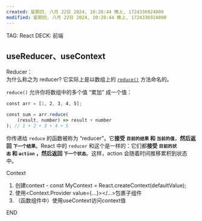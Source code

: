 ```yaml
---
created: 星期四, 八月 22日 2024, 10:28:44 晚上, 1724336924000
modified: 星期四, 八月 22日 2024, 10:28:44 晚上, 1724336924000
---
```


TAG: React
DECK: 前端
## useReducer、useContext

Reducer：  
为什么称之为 reducer? 它实际上是以数组上的 [`reduce()`](https://developer.mozilla.org/zh-CN/docs/Web/JavaScript/Reference/Global_Objects/Array/Reduce) 方法命名的。  
  

`reduce()` 允许你将数组中的多个值 “累加” 成一个值：
```js
const arr = [1, 2, 3, 4, 5];

const sum = arr.reduce(  
	(result, number) => result + number  
); // 1 + 2 + 3 + 4 + 5
```

你传递给 `reduce` 的函数被称为 “reducer”。它**接受** **`目前的结果` 和 `当前的值`**，**然后返回** **`下一个结果`**。React 中的 `reducer` 和这个是一样的：它们都**接受** **`目前的状态` 和 `action` ，然后返回 `下一个状态`**。这样，action 会随着时间推移累积到状态中。  

Context
1. 创建context - const MyContext = React.createContext(defaultValue);  
2. 使用<Context.Provider value={...}></...>包裹子组件
3. （函数组件中）使用useContext访问context值



END
<!--ID: 1726633667714-->


